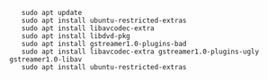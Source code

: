        sudo apt update
       sudo apt install ubuntu-restricted-extras
       sudo apt install libavcodec-extra
       sudo apt install libdvd-pkg
       sudo apt install gstreamer1.0-plugins-bad
       sudo apt install libavcodec-extra gstreamer1.0-plugins-ugly gstreamer1.0-libav
       sudo apt install ubuntu-restricted-extras

